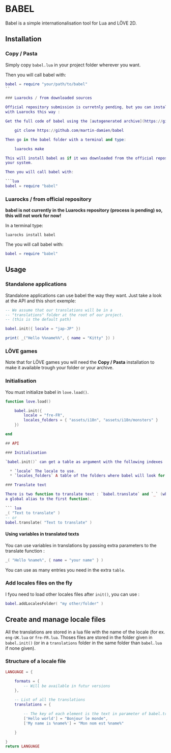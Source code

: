 # BABEL

Babel is a simple internationalisation tool for Lua and LÖVE 2D.

## Installation

### Copy / Pasta

Simply copy `babel.lua` in your project folder wherever you want.

Then you will call babel with:

```lua
babel = require "your/path/to/babel"
``

### Luarocks / from downloaded sources

Official repository submission is curretnly pending, but you can install babel
with Luarocks this way :

Get the full code of babel using the [autogenerated archive](https://github.com/martin-damien/babel/archive/master.zip) or by cloning the repository with git:

    git clone https://github.com/martin-damien/babel

Then go in the babel folder with a terminal and type:

    luarocks make

This will install babel as if it was downloaded from the official repository on
your system.

Then you will call babel with:

```lua
babel = require "babel"
```

### Luarocks / from official repository

**babel is not currently in the Luarocks repository (process is pending) so,
this will not work for now!**

In a terminal type:

    luarocks install babel

The you will call babel with:

```lua
babel = require "babel"
```

## Usage

### Standalone applications

Standalone applications can use babel the way they want. Just take a look at
the API and this short exemple:

```lua
-- We assume that our translations will be in a
-- "translations" folder at the root of our project.
-- (this is the default path)

babel.init({ locale = "jap-JP" })

print( _("Hello %%name%%", { name = "Kitty" }) )
```

### LÖVE games

Note that for LÖVE games you will need the **Copy / Pasta** installation to
make it available trough your folder or your archive.

### Initialisation

You must initialize babel in `love.load()`.

```lua
function love.load()

    babel.init({
        locale = "fre-FR",
        locales_folders = { "assets/i18n", "assets/i18n/monsters" }
    })

end

## API

### Initialisation

`babel.init()` can get a table as argument with the following indexes :

  * `locale` The locale to use.
  * `locales_folders` A table of the folders where babel will look for locales files.

### Translate text

There is two function to translate text : `babel.translate` and `_` (who is
a global alias to the first function).

``` lua
_( "Text to translate" )
-- or
babel.translate( "Text to translate" )
```

#### Using variables in translated texts

You can use variables in translations by passing extra parameters to the
translate function :

``` lua
_( "Hello %name%", { name = "your name" } )
```

You can use as many entries you need in the extra `table`.

### Add locales files on the fly

I fyou need to load other locales files after `init()`, you can use :

``` lua
babel.addLocalesFolder( "my other/folder" )
```

## Create and manage locale files

All the translations are stored in a lua file with the name of the locale (for
ex. `eng-UK.lua` or `fre-FR.lua`. Thoses files are stored in the folder given
in `babel.init()` (or in a `translations` folder in the same folder than
`babel.lua` if none given).

### Structure of a locale file

``` lua
LANGUAGE = {

    formats = {
        -- Will be available in futur versions
    },

    -- List of all the translations
    translations = {

        -- The key of each element is the text in parameter of babel.translate()
        ['Hello world'] = "Bonjour le monde",
        ['My name is %name%'] = "Mon nom est %name%"

    }

}
return LANGUAGE
```
